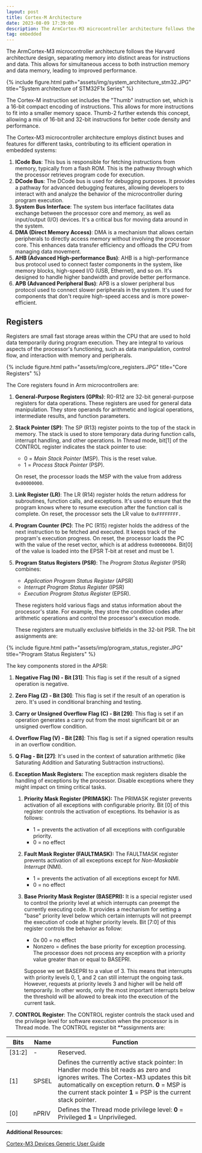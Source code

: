 ```yaml
---
layout: post
title: Cortex-M Architecture
date: 2023-08-09 17:39:00
description: The ArmCortex-M3 microcontroller architecture follows the Harvard architecture design, separating memory into distinct areas for instructions and data.
tag: embedded
---
```

The ArmCortex-M3 microcontroller architecture follows the Harvard architecture design, separating memory into distinct areas for instructions and data. This allows for simultaneous access to both instruction memory and data memory, leading to improved performance. 

{% include figure.html path="assets/img/system_architecture_stm32.JPG" title="System architecture of STM32F1x Series"  %}

The Cortex-M instruction set includes the "Thumb" instruction set, which is a 16-bit compact encoding of instructions. This allows for more instructions to fit into a smaller memory space. Thumb-2 further extends this concept, allowing a mix of 16-bit and 32-bit instructions for better code density and performance.

The Cortex-M3 microcontroller architecture employs distinct buses and features for different tasks, contributing to its efficient operation in embedded systems:

1. **ICode Bus**: This bus is responsible for fetching instructions from memory, typically from a flash ROM. This is the pathway through which the processor retrieves program code for execution.
2. **DCode Bus**: The DCode bus is used for debugging purposes. It provides a pathway for advanced debugging features, allowing developers to interact with and analyze the behavior of the microcontroller during program execution.
3. **System Bus Interface**: The system bus interface facilitates data exchange between the processor core and memory, as well as input/output (I/O) devices. It's a critical bus for moving data around in the system.
4. **DMA (Direct Memory Access)**: DMA is a mechanism that allows certain peripherals to directly access memory without involving the processor core. This enhances data transfer efficiency and offloads the CPU from managing data movement.
5. **AHB (Advanced High-performance Bus)**: AHB is a high-performance bus protocol used to connect faster components in the system, like memory blocks, high-speed I/O (USB, Ethernet), and so on. It's designed to handle higher bandwidth and provide better performance.
6. **APB (Advanced Peripheral Bus)**: APB is a slower peripheral bus protocol used to connect slower peripherals in the system. It's used for components that don't require high-speed access and is more power-efficient.

## Registers

Registers are small fast storage areas within the CPU that are used to hold data temporarily during program execution. They are integral to various aspects of the processor's functioning, such as data manipulation, control flow, and interaction with memory and peripherals.


{% include figure.html path="assets/img/core_registers.JPG" title="Core Registers"  %}

The Core registers found in Arm microcontrollers are:

1. **General-Purpose Registers (GPRs)**: R0-R12 are 32-bit general-purpose registers for data operations. These registers are used for general data manipulation. They store operands for arithmetic and logical operations, intermediate results, and function parameters.
2. **Stack Pointer (SP)**: The SP (R13) register points to the top of the stack in memory. The stack is used to store temporary data during function calls, interrupt handling, and other operations. In Thread mode, bit[1] of the CONTROL register indicates the stack pointer to use:
    - 0 = *Main Stack Pointer* (MSP). This is the reset value.
    - 1 = *Process Stack Pointer* (PSP).
    
    On reset, the processor loads the MSP with the value from address `0x00000000`.
    
3. **Link Register (LR)**: The LR (R14) register holds the return address for subroutines, function calls, and exceptions. It's used to ensure that the program knows where to resume execution after the function call is complete. On reset, the processor sets the LR value to `0xFFFFFFFF.`
4. **Program Counter (PC)**: The PC (R15) register holds the address of the next instruction to be fetched and executed. It keeps track of the program's execution progress. On reset, the processor loads the PC with the value of the reset vector, which is at address `0x00000004`. Bit[0] of the value is loaded into the EPSR T-bit at reset and must be 1.
5. **Program Status Registers (PSR)**: The *Program Status Register* (PSR) combines:
    - *Application Program Status Register* (APSR)
    - *Interrupt Program Status Register* (IPSR)
    - *Execution Program Status Register* (EPSR).
    
    These registers hold various flags and status information about the processor's state. For example, they store the condition codes after arithmetic operations and control the processor's execution mode.
    
    These registers are mutually exclusive bitfields in the 32-bit PSR. The bit assignments are:
    


{% include figure.html path="assets/img/program_status_register.JPG" title="Program Status Registers"  %}

The key components stored in the APSR:

1. **Negative Flag (N) - Bit [31]**: This flag is set if the result of a signed operation is negative.
2. **Zero Flag (Z) - Bit [30]**: This flag is set if the result of an operation is zero. It's used in conditional branching and testing.
3. **Carry or Unsigned Overflow Flag (C) - Bit [29]**: This flag is set if an operation generates a carry out from the most significant bit or an unsigned overflow condition.
4. **Overflow Flag (V) - Bit [28]**: This flag is set if a signed operation results in an overflow condition.
5. **Q Flag - Bit [27]**: It's used in the context of saturation arithmetic (like Saturating Addition and Saturating Subtraction instructions).
1. **Exception Mask Registers:** The exception mask registers disable the handling of exceptions by the processor. Disable exceptions where they might impact on timing critical tasks.
    1. **Priority Mask Register (PRIMASK):** The PRIMASK register prevents activation of all exceptions with configurable priority. Bit [0] of this register controls the activation of exceptions. Its behavior is as follows:
        - 1 = prevents the activation of all exceptions with configurable priority.
        - 0 = no effect
    2. **Fault Mask Register (FAULTMASK):** The FAULTMASK register prevents activation of all exceptions except for *Non-Maskable Interrupt* (NMI). 
        - 1 = prevents the activation of all exceptions except for NMI.
        - 0 = no effect
    3. **Base Priority Mask Register (BASEPRI):** It is a special register used to control the priority level at which interrupts can preempt the currently executing code. It provides a mechanism for setting a "base" priority level below which certain interrupts will not preempt the execution of code at higher priority levels. Bit [7:0] of this register controls the behavior as follow:
        - 0x 00 = no effect
        - Nonzero = defines the base priority for exception processing. The processor does not process any exception with a priority value greater than or equal to BASEPRI.
        
        Suppose we set BASEPRI to a value of 3. This means that interrupts with priority levels 0, 1, and 2 can still interrupt the ongoing task. However, requests at priority levels 3 and higher will be held off temporarily. In other words, only the most important interrupts below the threshold will be allowed to break into the execution of the current task.
        
2. **CONTROL Register**: The CONTROL register controls the stack used and the privilege level for software execution when the processor is in Thread mode. The CONTROL register bit **assignments are:

| Bits | Name | Function |
| --- | --- | --- |
| [31:2] | - | Reserved. |
| [1] | SPSEL | Defines the currently active stack pointer: In Handler mode this bit reads as zero and ignores writes. The Cortex-M3 updates this bit automatically on exception return. **0** = MSP is the current stack pointer **1** = PSP is the current stack pointer. |
| [0] | nPRIV | Defines the Thread mode privilege level: **0** = Privileged **1** = Unprivileged. |



**Additional Resources:**

[Cortex-M3 Devices Generic User Guide](https://developer.arm.com/documentation/dui0552/a/the-cortex-m3-processor/programmers-model/core-registers?lang=en)